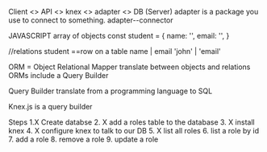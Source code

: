 Client <> API <> knex <> adapter <> DB (Server)
adapter is a package you use to connect to something. 
adapter--connector

JAVASCRIPT array of objects
const student = {
    name: '', 
    email: '',
}

//relations
student ==row on a table
name | email 
'john' | 'email'

ORM = Object Relational Mapper
translate between objects and relations
ORMs include a Query Builder

Query Builder translate from a programming language to SQL

Knex.js is a query builder

Steps
1.X Create databse 
2. X add a roles table to the database
3. X install knex
4. X configure knex to talk to our DB
5. X list all roles
6. list a role by id
7. add a role
8. remove a role
9. update a role
